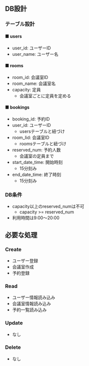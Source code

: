 ## DB設計

### テーブル設計

#### ■ users
- user_id: ユーザーID
- user_name: ユーザー名
#### ■ rooms
- room_id: 会議室ID
- room_name: 会議室名
- capacity: 定員
	- 会議室ごとに定員を定める
#### ■ bookings
- booking_id: 予約ID 
- user_id: ユーザーID 
	- usersテーブルと紐づけ
- room_Iid: 会議室ID
	- roomsテーブルと紐づけ 
- reserved_num: 予約人数 
	- 会議室の定員まで
- start_date_time: 開始時刻 
	- 15分刻み
- end_date_time: 終了時刻 
	- 15分刻み
### DB条件
- capacity以上のreserved_numは不可
	- capacity >= reserved_num
- 利用時間は9:00～20:00

## 必要な処理

### Create
- ユーザー登録
- 会議室作成
- 予約登録 

### Read
- ユーザー情報読み込み
- 会議室情報読み込み
- 予約一覧読み込み 

### Update
- なし

### Delete
- なし